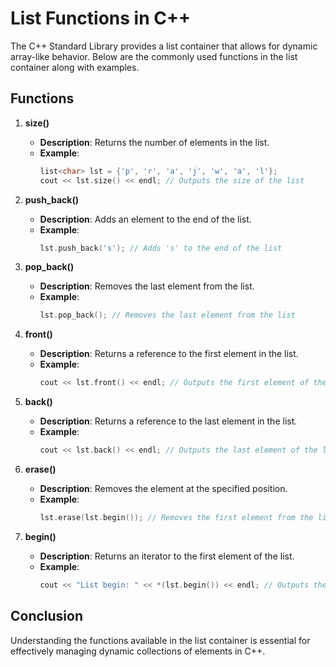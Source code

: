 # List Functions in C++

The C++ Standard Library provides a list container that allows for dynamic array-like behavior. Below are the commonly used functions in the list container along with examples.

## Functions

1. **size()**
   - **Description**: Returns the number of elements in the list.
   - **Example**:
     ```cpp
     list<char> lst = {'p', 'r', 'a', 'j', 'w', 'a', 'l'};
     cout << lst.size() << endl; // Outputs the size of the list
     ```

2. **push_back()**
   - **Description**: Adds an element to the end of the list.
   - **Example**:
     ```cpp
     lst.push_back('s'); // Adds 's' to the end of the list
     ```

3. **pop_back()**
   - **Description**: Removes the last element from the list.
   - **Example**:
     ```cpp
     lst.pop_back(); // Removes the last element from the list
     ```

4. **front()**
   - **Description**: Returns a reference to the first element in the list.
   - **Example**:
     ```cpp
     cout << lst.front() << endl; // Outputs the first element of the list
     ```

5. **back()**
   - **Description**: Returns a reference to the last element in the list.
   - **Example**:
     ```cpp
     cout << lst.back() << endl; // Outputs the last element of the list
     ```

6. **erase()**
   - **Description**: Removes the element at the specified position.
   - **Example**:
     ```cpp
     lst.erase(lst.begin()); // Removes the first element from the list
     ```

7. **begin()**
   - **Description**: Returns an iterator to the first element of the list.
   - **Example**:
     ```cpp
     cout << "List begin: " << *(lst.begin()) << endl; // Outputs the first element of the list
     ```

## Conclusion
Understanding the functions available in the list container is essential for effectively managing dynamic collections of elements in C++.
